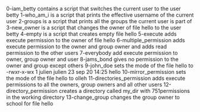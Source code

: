 0-iam_betty contains a script that switches the current user to the user betty
1-who_am_i is a script that prints the effective username of the current user
2-groups is a script that prints all the groups the current user is part of
3-new_owner is a script that changes the owner of file hello to the user betty
4-empty is a script that creates empty file hello
5-execute adds execute permission to the owner of file hello
6-multiple_permission adds execute permission to the owner and group owner and adds read permission to the other users
7-everybody add execute permission to owner, group owner and user
8-jams_bond gives no permission to the owner and group except others
9-john_doe sets the mode of the file hello to -rwxr-x-wx 1 julien julien 23 sep 20 14:25 hello
10-mirror_permission sets the mode of the file hello to olleh
11-directories_permission adds execute permissions to all the owners, group owners and all other users
12-directory_permission creates a directory called my_dir with 751permissions in the working directory
13-change_group changes the group owner to school for file hello